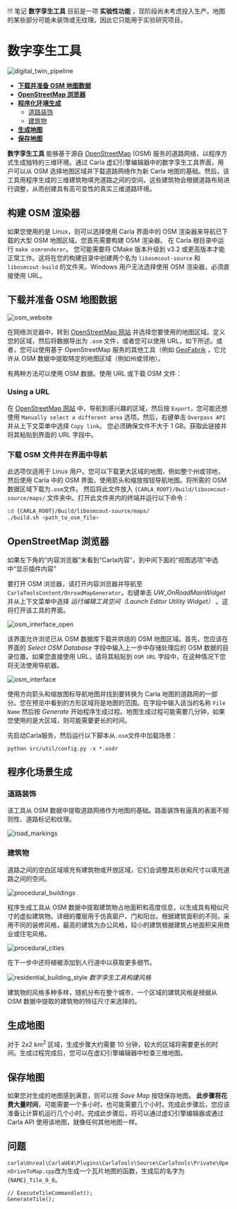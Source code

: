 !!! 笔记
	__数字孪生工具__ 目前是一项 __实验性功能__ ，现阶段尚未考虑投入生产。地图的某些部分可能未装饰或无纹理。因此它只能用于实验研究项目。

# 数字孪生工具

![digital_twin_pipeline](img/pipeline.png)

- [__下载并准备 OSM 地图数据__](#downloading-and-preparing-osm-map-data)
- [__OpenStreetMap 浏览器__](#openstreetmap-browser)
- [__程序化环境生成__](#procedural-environment-generation)
	- [道路装饰](#overview)
	- [建筑物](#alsm)
- [__生成地图__](#generate-the-map)
- [__保存地图__](#save-the-map)

__数字孪生工具__ 能够基于源自 [OpenStreetMap](https://www.openstreetmap.org) (OSM) 服务的道路网络，以程序方式生成独特的三维环境。通过 Carla 虚幻引擎编辑器中的数字孪生工具界面，用户可以从 OSM 选择地图区域并下载道路网络作为新 Carla 地图的基础。然后，该工具用程序生成的三维建筑物填充道路之间的空间，这些建筑物会根据道路布局进行调整，从而创建具有高可变性的真实三维道路环境。

## 构建 OSM 渲染器

如果您使用的是 Linux，则可以选择使用 Carla 界面中的 OSM 渲染器来导航已下载的大型 OSM 地图区域。您首先需要构建 OSM 渲染器。 在 Carla 根目录中运行 `make osmrenderer`。 您可能需要将 CMake 版本升级到 v3.2 或更高版本才能正常工作。这将在您的构建目录中创建两个名为 `libosmcout-source` 和 `libosmcout-build` 的文件夹。Windows 用户无法选择使用 OSM 渲染器，必须直接使用 URL。

## 下载并准备 OSM 地图数据

![osm_website](img/osm_export.png)

在网络浏览器中，转到 [OpenStreetMap 网站](https:/www.openstreetmap.org) 并选择您要使用的地图区域。定义您的区域，然后将数据导出为 `.osm` 文件，或者您可以使用 URL，如下所述。或者，您可以使用基于 OpenStreetMap 服务的其他工具（例如 [GeoFabrik](https://download.geofabrik.de/) ，它允许从 OSM 数据中提取特定的地图区域（例如州或领地）。

有两种方法可以使用 OSM 数据。使用 URL 或下载 OSM 文件：

### Using a URL

在 [OpenStreetMap 网站](https:/www.openstreetmap.org) 中，导航到感兴趣的区域，然后按 `Export`，您可能还想使用 `Manually select a different area` 选项。然后，右键单击 `Overpass API` 并从上下文菜单中选择 `Copy link`。 您必须确保文件不大于 1 GB。获取此链接并将其粘贴到界面的 URL 字段中。

### 下载 OSM 文件并在界面中导航

此选项仅适用于 Linux 用户。您可以下载更大区域的地图，例如整个州或领地，然后使用 Carla 中的 OSM 界面，使用箭头和缩放按钮导航地图。将所需的 OSM 数据区域下载为`.osm`文件。 然后将此文件放入 `{CARLA_ROOT}/Build/libosmcout-source/maps/` 文件夹中。打开此文件夹内的终端并运行以下命令：

```sh
cd {CARLA_ROOT}/Build/libosmcout-source/maps/
./build.sh <path_to_osm_file>
```

## OpenStreetMap 浏览器

如果左下角的“内容浏览器”未看到“Carla内容”，到中间下面的“视图选项”中选中“显示插件内容”

要打开 OSM 浏览器，请打开内容浏览器并导航至 `CarlaToolsContent/OnroadMapGenerator`。右键单击 *UW_OnRoadMainWidget* 并从上下文菜单中选择 *运行编辑工具空间（Launch Editor Utility Widget）* 。这将打开该工具的界面。

![osm_interface_open](img/digital_twins_widget.png)

该界面允许浏览已从 OSM 数据库下载并烘焙的 OSM 地图区域。首先，您应该在界面的 *Select OSM Database* 字段中输入上一步中存储处理后的 OSM 数据的目录位置。如果您直接使用 URL，请将其粘贴到 `OSM URL` 字段中，在这种情况下您将无法使用导航器。

![osm_interface](img/digital_twins_interface.png)

使用方向箭头和缩放图标导航地图并找到要转换为 Carla 地图的道路网的一部分。您在预览中看到的方形区域将是地图的范围。在字段中输入适当的名称 `File Name` 然后按 *Generate* 开始程序生成过程。地图生成过程可能需要几分钟，如果您使用的是大区域，则可能需要更长的时间。

先启动Carla服务，然后运行以下脚本从`.osm`文件中加载场景：
```shell
python src/util/config.py -x *.xodr
```

## 程序化场景生成

### 道路装饰

该工具从 OSM 数据中提取道路网络作为地图的基础。路面装饰有逼真的表面不规则性、道路标记和纹理。

![road_markings](img/road_surface.jpg)

### 建筑物

道路之间的空白区域填充有建筑物或开放区域，它们会调整其形状和尺寸以填充道路之间的空间。

![procedural_buildings](img/procedural_building_generation.jpg)

程序生成工具从 OSM 数据中提取建筑物占地面积和高度信息，以生成具有相似尺寸的虚拟建筑物。详细的覆层用于仿真窗户、门和阳台。根据建筑面积的不同，采用不同的装修风格，最高的建筑为办公风格，较小的建筑根据建筑占地面积采用商业或住宅风格。

![procedural_cities](img/digital_twins_vegetation.jpg)

在下一步中还将植被添加到人行道中以获取更多细节。

![residential_building_style](img/digital_twins_buildings.jpg)
*数字孪生工具构建风格*

建筑物的风格多种多样，随机分布在整个城市，一个区域的建筑风格是根据从 OSM 数据中提取的建筑物的特征尺寸来选择的。

## 生成地图

对于 2x2 km<sup>2</sup> 区域，生成步骤大约需要 10 分钟，较大的区域将需要更长的时间。生成过程完成后，您可以在虚幻引擎编辑器中检查三维地图。

## 保存地图

如果您对生成的地图感到满意，则可以按 *Save Map* 按钮保存地图。 __此步骤将花费大量时间__，可能需要一个多小时，也可能需要几个小时。完成此步骤后，您应该准备让计算机运行几个小时。完成此步骤后，将可以通过虚幻引擎编辑器或通过 Carla API 使用该地图，就像任何其他地图一样。

## 问题
`carla\Unreal\CarlaUE4\Plugins\CarlaTools\Source\CarlaTools\Private\OpenDriveToMap.cpp`改为生成一个瓦片地图的函数，生成后的名字为`{NAME}_Tile_0_0`。
```shell
// ExecuteTileCommandlet();
GenerateTile();
```
